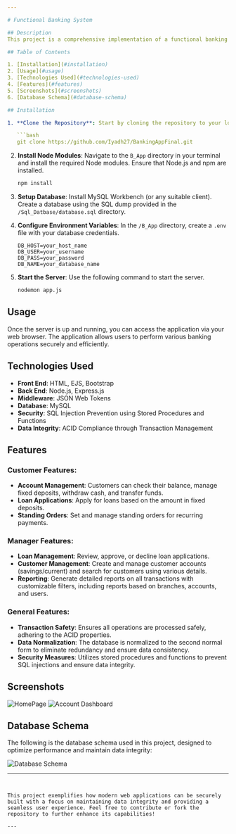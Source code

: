 ```yaml
---

# Functional Banking System

## Description
This project is a comprehensive implementation of a functional banking system, developed as part of a Database Systems course. The system is designed to efficiently manage various banking operations, focusing on a robust database architecture, effective data management, and a secure transaction environment. The front end is crafted using HTML and EJS, while the backend is powered by Node.js with Express.js. Our database is normalized to the second normal form, and we've employed functions and stored procedures to safeguard against SQL injections. Additionally, transactions are used to ensure that all operations adhere to the ACID properties, maintaining data integrity and consistency.

## Table of Contents

1. [Installation](#installation)
2. [Usage](#usage)
3. [Technologies Used](#technologies-used)
4. [Features](#features)
5. [Screenshots](#screenshots)
6. [Database Schema](#database-schema)

## Installation

1. **Clone the Repository**: Start by cloning the repository to your local system. Ensure that Git is installed.

   ```bash
   git clone https://github.com/Iyadh27/BankingAppFinal.git
   ```

2. **Install Node Modules**: Navigate to the `B_App` directory in your terminal and install the required Node modules. Ensure that Node.js and npm are installed.

   ```bash
   npm install
   ```

3. **Setup Database**: Install MySQL Workbench (or any suitable client). Create a database using the SQL dump provided in the `/Sql_Datbase/database.sql` directory.

4. **Configure Environment Variables**: In the `/B_App` directory, create a `.env` file with your database credentials.

   ```
   DB_HOST=your_host_name
   DB_USER=your_username
   DB_PASS=your_password
   DB_NAME=your_database_name
   ```

5. **Start the Server**: Use the following command to start the server.

   ```bash
   nodemon app.js
   ```

## Usage

Once the server is up and running, you can access the application via your web browser. The application allows users to perform various banking operations securely and efficiently.

## Technologies Used

- **Front End**: HTML, EJS, Bootstrap
- **Back End**: Node.js, Express.js
- **Middleware**: JSON Web Tokens
- **Database**: MySQL
- **Security**: SQL Injection Prevention using Stored Procedures and Functions
- **Data Integrity**: ACID Compliance through Transaction Management

## Features

### **Customer Features**:
- **Account Management**: Customers can check their balance, manage fixed deposits, withdraw cash, and transfer funds.
- **Loan Applications**: Apply for loans based on the amount in fixed deposits.
- **Standing Orders**: Set and manage standing orders for recurring payments.

### **Manager Features**:
- **Loan Management**: Review, approve, or decline loan applications.
- **Customer Management**: Create and manage customer accounts (savings/current) and search for customers using various details.
- **Reporting**: Generate detailed reports on all transactions with customizable filters, including reports based on branches, accounts, and users.

### **General Features**:
- **Transaction Safety**: Ensures all operations are processed safely, adhering to the ACID properties.
- **Data Normalization**: The database is normalized to the second normal form to eliminate redundancy and ensure data consistency.
- **Security Measures**: Utilizes stored procedures and functions to prevent SQL injections and ensure data integrity.

## Screenshots
![HomePage](https://github.com/user-attachments/assets/34ddf0cf-137f-4a00-a5de-0dd2ce566fbd)
![Account Dashboard](https://github.com/Thejas0604/banking_system_G4/assets/109301978/d438004e-1296-4509-837f-050412a80acb)

## Database Schema

The following is the database schema used in this project, designed to optimize performance and maintain data integrity:

![Database Schema](https://github.com/Thejas0604/banking_system_G4/assets/109301978/dcd89c23-7708-4676-bafa-baaec30e28e8)

---
```


This project exemplifies how modern web applications can be securely built with a focus on maintaining data integrity and providing a seamless user experience. Feel free to contribute or fork the repository to further enhance its capabilities!

---
